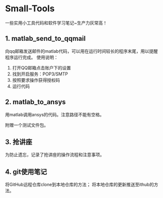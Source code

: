 # Small-Tools
一些实用小工具代码和软件学习笔记~生产力灰常高！
## 1. matlab_send_to_qqmail
向qq邮箱发送邮件的matlab代码，可以用在运行时间较长的程序末尾，用以提醒程序运行完成。
使用说明：
1. 打开QQ邮箱点击账户下的设置
2. 找到开启服务：POP3/SMTP
3. 按照要求操作获得授权码
4. 运行代码
## 2. matlab_to_ansys
用matlab调用ansys的代码。注意路径不能有空格。

附赠一个测试文件包。
## 3. 抢讲座
为防止遗忘，记录了抢讲座的操作流程和注意事项。
## 4. git使用笔记
将GitHub远程仓库clone到本地仓库的方法；
将本地仓库的更新推送至ithub的方法。

